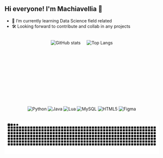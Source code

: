 ## Hi everyone! I'm Machiavellia 👋

- 🌱 I’m currently learning Data Science field related
- 🛠️ Looking forward to contribute and collab in any projects

<div style="text-align: center;"><br>

  <!-- GitHub stats -->
  <div style="display: flex; justify-content: center; align-items: center; gap: 20px;">
    <img src="https://github-readme-stats.vercel.app/api?username=Machiavellia-lynn&show_icons=true&theme=react&rank_icon=github" alt="GitHub stats" height="180"/>
    <img src="https://github-readme-stats.vercel.app/api/top-langs/?username=machiavellia-lynn&layout=donut&theme=react" alt="Top Langs" height="180"/>
  </div>

  <!-- Language and tools icons -->
  <div style="margin-top: 20px;"><br>
    <img alt="Python" height="30" width="40" src="https://cdn.jsdelivr.net/gh/devicons/devicon@latest/icons/python/python-original.svg" />
    <img alt="Java" height="30" width="40" src="https://cdn.jsdelivr.net/gh/devicons/devicon@latest/icons/java/java-original.svg" />
    <img alt="Lua" height="30" width="40" src="https://cdn.jsdelivr.net/gh/devicons/devicon@latest/icons/lua/lua-original.svg" />
    <img alt="MySQL" height="30" width="40" src="https://cdn.jsdelivr.net/gh/devicons/devicon@latest/icons/mysql/mysql-original.svg" />
    <img alt="HTML5" height="30" width="40" src="https://cdn.jsdelivr.net/gh/devicons/devicon@latest/icons/html5/html5-original.svg" />
    <img alt="Figma" height="30" width="40" src="https://cdn.jsdelivr.net/gh/devicons/devicon@latest/icons/figma/figma-original.svg" />
  </div>
  
  <!-- Snake animation -->
  <div style="margin-top: 30px;">
    <img src="https://raw.githubusercontent.com/machiavellia-lynn/contribution_snake/main/dist/github-contribution-grid-snake-dark.svg" alt="GitHub Snake Animation" style="max-width: 100%; height: auto;"/>
  </div>

</div>
<!-- Updated: Sat Oct  4 08:50:38 UTC 2025 -->
<!-- Updated: Sat Oct  4 08:56:41 UTC 2025 -->
<!-- Updated: Sat Oct  4 09:15:47 UTC 2025 -->
<!-- Updated: Sat Oct  4 09:35:55 UTC 2025 -->
<!-- Updated: Sat Oct  4 10:15:56 UTC 2025 -->
<!-- Updated: Sat Oct  4 10:38:12 UTC 2025 -->
<!-- Updated: Sat Oct  4 11:12:49 UTC 2025 -->
<!-- Updated: Sat Oct  4 11:36:51 UTC 2025 -->
<!-- Updated: Sat Oct  4 12:32:38 UTC 2025 -->
<!-- Updated: Sat Oct  4 13:19:52 UTC 2025 -->
<!-- Updated: Sat Oct  4 13:36:52 UTC 2025 -->
<!-- Updated: Sat Oct  4 14:14:07 UTC 2025 -->
<!-- Updated: Sat Oct  4 14:36:43 UTC 2025 -->
<!-- Updated: Sat Oct  4 15:15:09 UTC 2025 -->
<!-- Updated: Sat Oct  4 15:36:27 UTC 2025 -->
<!-- Updated: Sat Oct  4 16:19:18 UTC 2025 -->
<!-- Updated: Sat Oct  4 16:40:59 UTC 2025 -->
<!-- Updated: Sat Oct  4 17:13:09 UTC 2025 -->
<!-- Updated: Sat Oct  4 17:35:58 UTC 2025 -->
<!-- Updated: Sat Oct  4 18:22:37 UTC 2025 -->
<!-- Updated: Sat Oct  4 18:42:56 UTC 2025 -->
<!-- Updated: Sat Oct  4 19:12:37 UTC 2025 -->
